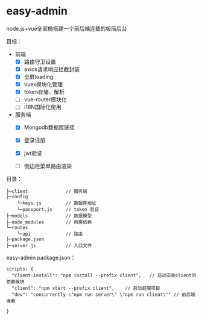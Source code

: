 # easy-admin
node.js+vue全家桶搭建一个前后端连载的极简后台


目标：
- 前端
  - [x] 路由守卫设置
  - [x] axios请求响应拦截封装
  - [x] 全屏loading
  - [x] vuex模块化管理
  - [x] token存储、解析
  - [ ] vue-router模块化
  - [ ] i18N国际化使用

- 服务端
  - [x] Mongodb数据库链接 
  - [x] 登录注册
  - [x] jwt验证
  - [ ] 侧边栏菜单路由渲染


目录：
```
├─client              // 服务端
├─config
    └─keys.js         // 数据库地址 
    └─passport.js     // token 验证
├─models              // 数据模型
├─node_modules        // 所需依赖
└─routes
    └─api             // 路由
├─package.json        
├─server.js           // 入口文件        
``` 


easy-admin package.json：
```
scripts: {
  "client-install": "npm install --prefix client",   // 启动安装client的依赖模块
  "client": "npm start --prefix client",    // 启动前端项目
  "dev": "concurrently \"npm run server\" \"npm run client\"" // 前后端连载

}
```